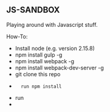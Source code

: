 JS-SANDBOX
----------

Playing around with Javascript stuff.


How-To:
* Install node (e.g. version 2.15.8)
* npm install gulp -g
* npm install webpack -g
* npm install webpack-dev-server -g
* git clone this repo
*       run npm install
* run <gulp serve-and-build>
* 